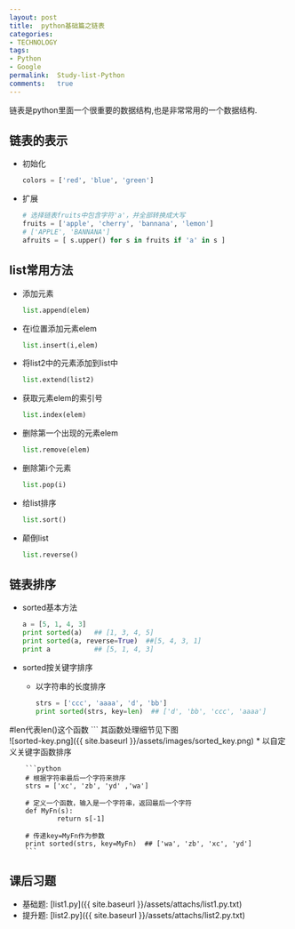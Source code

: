```yaml
---
layout:	post
title:	python基础篇之链表
categories:
- TECHNOLOGY
tags:
- Python
- Google
permalink:  Study-list-Python
comments:	true
---
```

链表是python里面一个很重要的数据结构,也是非常常用的一个数据结构.
<!-- more -->


## 链表的表示
* 初始化

	```python
	colors = ['red', 'blue', 'green']
	```
* 扩展

	```python
	# 选择链表fruits中包含字符'a'，并全部转换成大写
	fruits = ['apple', 'cherry', 'bannana', 'lemon']
	# ['APPLE', 'BANNANA']
	afruits = [ s.upper() for s in fruits if 'a' in s ]
	```

## list常用方法
* 添加元素

	```python
	list.append(elem)
	```
* 在i位置添加元素elem

	```python
	list.insert(i,elem)
	```
* 将list2中的元素添加到list中

	```python
	list.extend(list2)
	```
* 获取元素elem的索引号

	```python
	list.index(elem)
	```
* 删除第一个出现的元素elem

	```python
	list.remove(elem)
	```
* 删除第i个元素

	```python
	list.pop(i)
	```
* 给list排序

	```python
	list.sort()
	```
* 颠倒list

	```python
	list.reverse()
	```

## 链表排序
* sorted基本方法

	```python
	a = [5, 1, 4, 3]
	print sorted(a)   ## [1, 3, 4, 5]
	print sorted(a, reverse=True)  ##[5, 4, 3, 1]
	print a           ## [5, 1, 4, 3]
	```
* sorted按关键字排序
	* 以字符串的长度排序

		```python
		strs = ['ccc', 'aaaa', 'd', 'bb']
		print sorted(strs, key=len)  ## ['d', 'bb', 'ccc', 'aaaa']
#len代表len()这个函数
		```
		其函数处理细节见下图  
![sorted-key.png]({{ site.baseurl }}/assets/images/sorted_key.png)
	* 以自定义关键字函数排序

		```python
		# 根据字符串最后一个字符来排序
		strs = ['xc', 'zb', 'yd' ,'wa']

		# 定义一个函数，输入是一个字符串，返回最后一个字符
		def MyFn(s):
			    return s[-1]

		# 传递key=MyFn作为参数
		print sorted(strs, key=MyFn)  ## ['wa', 'zb', 'xc', 'yd']
		```


## 课后习题
* 基础题: [list1.py]({{ site.baseurl }}/assets/attachs/list1.py.txt)
* 提升题: [list2.py]({{ site.baseurl }}/assets/attachs/list2.py.txt)
